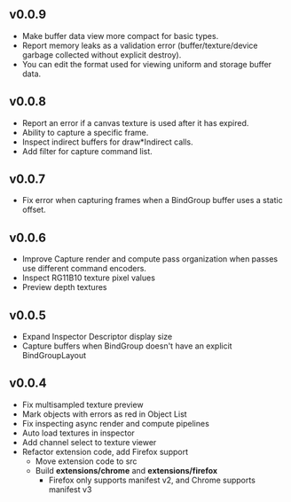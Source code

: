 ## v0.0.9
* Make buffer data view more compact for basic types.
* Report memory leaks as a validation error (buffer/texture/device garbage collected without explicit destroy).
* You can edit the format used for viewing uniform and storage buffer data.

## v0.0.8
* Report an error if a canvas texture is used after it has expired.
* Ability to capture a specific frame.
* Inspect indirect buffers for draw*Indirect calls.
* Add filter for capture command list.

## v0.0.7
* Fix error when capturing frames when a BindGroup buffer uses a static offset.

## v0.0.6
* Improve Capture render and compute pass organization when passes use different command encoders.
* Inspect RG11B10 texture pixel values
* Preview depth textures

## v0.0.5
* Expand Inspector Descriptor display size
* Capture buffers when BindGroup doesn't have an explicit BindGroupLayout

## v0.0.4
* Fix multisampled texture preview
* Mark objects with errors as red in Object List
* Fix inspecting async render and compute pipelines
* Auto load textures in inspector
* Add channel select to texture viewer
* Refactor extension code, add Firefox support
    * Move extension code to src
    * Build **extensions/chrome** and **extensions/firefox**
        * Firefox only supports manifest v2, and Chrome supports manifest v3

